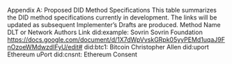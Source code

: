 Appendix A: Proposed DID Method Specifications This table summarizes the DID
method specifications currently in development. The links will be updated as
subsequent Implementer’s Drafts are produced. Method Name DLT or Network
Authors Link did:example: Sovrin Sovrin Foundation
https://docs.google.com/document/d/1X7dWpVvskGRpk05yyPEMd1uqaJ9FnOzoeWMdwzdIFyU/edit#
did:btc1: Bitcoin Christopher Allen did:uport Ethereum uPort did:cnsnt:
Ethereum Consent


